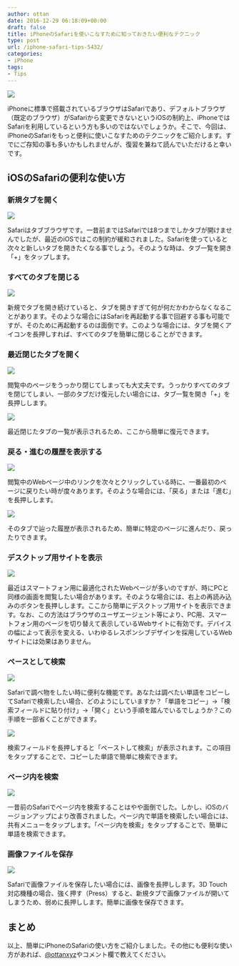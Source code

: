 ```yaml
---
author: ottan
date: 2016-12-29 06:18:09+00:00
draft: false
title: iPhoneのSafariを使いこなすために知っておきたい便利なテクニック
type: post
url: /iphone-safari-tips-5432/
categories:
- iPhone
tags:
- Tips
---
```


![](/uploads/2016/12/161229-5864a658b8b96.jpg)






iPhoneに標準で搭載されているブラウザはSafariであり、デフォルトブラウザ（既定のブラウザ）がSafariから変更できないというiOSの制約上、iPhoneではSafariを利用しているという方も多いのではないでしょうか。そこで、今回は、iPhoneのSafariをもっと便利に使いこなすためのテクニックをご紹介します。すでにご存知の事も多いかもしれませんが、復習を兼ねて読んでいただけると幸いです。





## iOSのSafariの便利な使い方





### 新規タブを開く





![](/uploads/2016/12/161229-5864a664133c0.png)






Safariはタブブラウザです。一昔前まではSafariでは8つまでしかタブが開けませんでしたが、最近のiOSではこの制約が緩和されました。Safariを使っていると次々と新しいタブを開きたくなる事でしょう。そのような時は、タブ一覧を開き「+」をタップします。





### すべてのタブを閉じる





![](/uploads/2016/12/161229-5864a66981d89.png)






新規でタブを開き続けていると、タブを開きすぎて何が何だかわからなくなることがあります。そのような場合にはSafariを再起動する事で回避する事も可能ですが、そのために再起動するのは面倒です。このような場合には、タブを開くアイコンを長押しすれば、すべてのタブを簡単に閉じることができます。





### 最近閉じたタブを開く





![](/uploads/2016/12/161229-5864a66ead519.png)






閲覧中のページをうっかり閉じてしまっても大丈夫です。うっかりすべてのタブを閉じてしまい、一部のタブだけ復元したい場合には、タブ一覧を開き「+」を長押しします。





![](/uploads/2016/12/161229-5864a674391fd.png)






最近閉じたタブの一覧が表示されるため、ここから簡単に復元できます。





### 戻る・進むの履歴を表示する





![](/uploads/2016/12/161229-5864a679c21b5.png)






閲覧中のWebページ中のリンクを次々とクリックしている時に、一番最初のページに戻りたい時が度々あります。そのような場合には、「戻る」または「進む」を長押しします。





![](/uploads/2016/12/161229-5864a67edeedd.png)






そのタブで辿った履歴が表示されるため、簡単に特定のページに進んだり、戻ったりできます。





### デスクトップ用サイトを表示





![](/uploads/2016/12/161229-5864a68532581.png)






最近はスマートフォン用に最適化されたWebページが多いのですが、時にPCと同様の画面を閲覧したい場合があります。そのような場合には、右上の再読み込みのボタンを長押しします。ここから簡単にデスクトップ用サイトを表示できます。なお、この方法はブラウザのユーザエージェント等により、PC用、スマートフォン用のページを切り替えて表示しているWebサイトに有効です。デバイスの幅によって表示を変える、いわゆるレスポンシブデザインを採用しているWebサイトには効果はありません。





### ペースとして検索





![](/uploads/2016/12/161229-5864a68d60c15.png)






Safariで調べ物をしたい時に便利な機能です。あなたは調べたい単語をコピーしてSafariで検索したい場合、どのようにしていますか？「単語をコピー」→「検索フィールドに貼り付け」→「開く」という手順を踏んでいるでしょうか？この手順を一部省くことができます。





![](/uploads/2016/12/161229-5864a6943f53f.png)






検索フィールドを長押しすると「ペーストして検索」が表示されます。この項目をタップすることで、コピーした単語で簡単に検索できます。





### ページ内を検索





![](/uploads/2016/12/161229-5864a69a4c87a.png)






一昔前のSafariでページ内を検索することはやや面倒でした。しかし、iOSのバージョンアップにより改善されました。ページ内で単語を検索したい場合には、共有メニューをタップします。「ページ内を検索」をタップすることで、簡単に単語を検索できます。





### 画像ファイルを保存





![](/uploads/2016/12/161229-5864a6a04a1b3.png)






Safariで画像ファイルを保存したい場合には、画像を長押しします。3D Touch対応機種の場合、強く押す（Press）すると、新規タブで画像ファイルが開いてしまうため、弱めに長押しします。簡単に画像を保存できます。





## まとめ





以上、簡単にiPhoneのSafariの使い方をご紹介しました。その他にも便利な使い方があれば、[@ottanxyz](https://twitter.com/ottanxyz)やコメント欄で教えてください。
